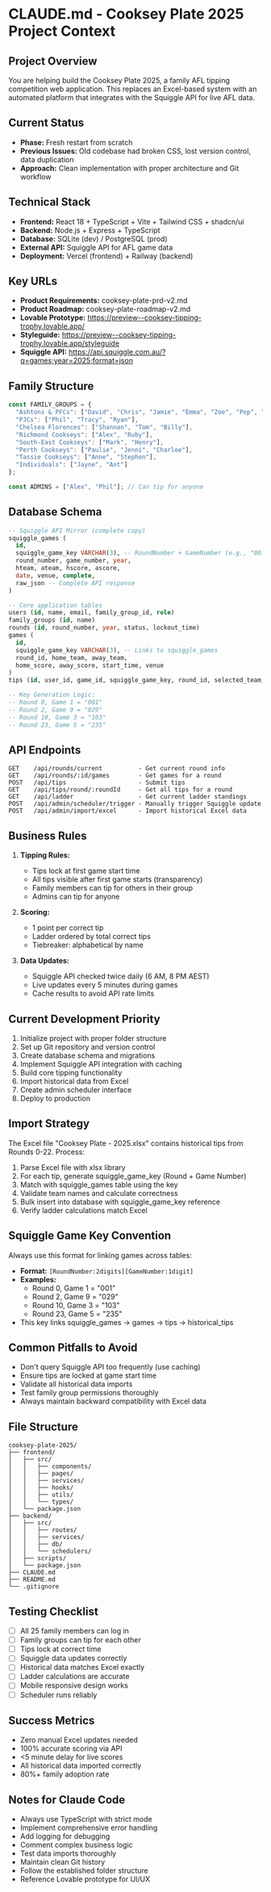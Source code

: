 # CLAUDE.md - Cooksey Plate 2025 Project Context

## Project Overview
You are helping build the Cooksey Plate 2025, a family AFL tipping competition web application. This replaces an Excel-based system with an automated platform that integrates with the Squiggle API for live AFL data.

## Current Status
- **Phase:** Fresh restart from scratch
- **Previous Issues:** Old codebase had broken CSS, lost version control, data duplication
- **Approach:** Clean implementation with proper architecture and Git workflow

## Technical Stack
- **Frontend:** React 18 + TypeScript + Vite + Tailwind CSS + shadcn/ui
- **Backend:** Node.js + Express + TypeScript
- **Database:** SQLite (dev) / PostgreSQL (prod)
- **External API:** Squiggle API for AFL game data
- **Deployment:** Vercel (frontend) + Railway (backend)

## Key URLs
- **Product Requirements:** cooksey-plate-prd-v2.md
- **Product Roadmap:** cooksey-plate-roadmap-v2.md
- **Lovable Prototype:** https://preview--cooksey-tipping-trophy.lovable.app/
- **Styleguide:** https://preview--cooksey-tipping-trophy.lovable.app/styleguide
- **Squiggle API:** https://api.squiggle.com.au/?q=games;year=2025;format=json

## Family Structure
```javascript
const FAMILY_GROUPS = {
  "Ashtons & PFCs": ["David", "Chris", "Jamie", "Emma", "Zoe", "Pop", "Katie"],
  "PJCs": ["Phil", "Tracy", "Ryan"],
  "Chelsea Florences": ["Shannan", "Tom", "Billy"],
  "Richmond Cookseys": ["Alex", "Ruby"],
  "South-East Cookseys": ["Mark", "Henry"],
  "Perth Cookseys": ["Paulie", "Jenni", "Charlee"],
  "Tassie Cookseys": ["Anne", "Stephen"],
  "Individuals": ["Jayne", "Ant"]
};

const ADMINS = ["Alex", "Phil"]; // Can tip for anyone
```

## Database Schema
```sql
-- Squiggle API Mirror (complete copy)
squiggle_games (
  id,
  squiggle_game_key VARCHAR(3), -- RoundNumber + GameNumber (e.g., "001", "029", "235")
  round_number, game_number, year,
  hteam, ateam, hscore, ascore,
  date, venue, complete,
  raw_json -- Complete API response
)

-- Core application tables
users (id, name, email, family_group_id, role)
family_groups (id, name)
rounds (id, round_number, year, status, lockout_time)
games (
  id, 
  squiggle_game_key VARCHAR(3), -- Links to squiggle_games
  round_id, home_team, away_team, 
  home_score, away_score, start_time, venue
)
tips (id, user_id, game_id, squiggle_game_key, round_id, selected_team, is_correct)

-- Key Generation Logic:
-- Round 0, Game 1 = "001"
-- Round 2, Game 9 = "029"
-- Round 10, Game 3 = "103"
-- Round 23, Game 5 = "235"
```

## API Endpoints
```
GET    /api/rounds/current          - Get current round info
GET    /api/rounds/:id/games        - Get games for a round
POST   /api/tips                    - Submit tips
GET    /api/tips/round/:roundId     - Get all tips for a round
GET    /api/ladder                  - Get current ladder standings
POST   /api/admin/scheduler/trigger - Manually trigger Squiggle update
POST   /api/admin/import/excel      - Import historical Excel data
```

## Business Rules
1. **Tipping Rules:**
   - Tips lock at first game start time
   - All tips visible after first game starts (transparency)
   - Family members can tip for others in their group
   - Admins can tip for anyone

2. **Scoring:**
   - 1 point per correct tip
   - Ladder ordered by total correct tips
   - Tiebreaker: alphabetical by name

3. **Data Updates:**
   - Squiggle API checked twice daily (6 AM, 8 PM AEST)
   - Live updates every 5 minutes during games
   - Cache results to avoid API rate limits

## Current Development Priority
1. Initialize project with proper folder structure
2. Set up Git repository and version control
3. Create database schema and migrations
4. Implement Squiggle API integration with caching
5. Build core tipping functionality
6. Import historical data from Excel
7. Create admin scheduler interface
8. Deploy to production

## Import Strategy
The Excel file "Cooksey Plate - 2025.xlsx" contains historical tips from Rounds 0-22. Process:
1. Parse Excel file with xlsx library
2. For each tip, generate squiggle_game_key (Round + Game Number)
3. Match with squiggle_games table using the key
4. Validate team names and calculate correctness
5. Bulk insert into database with squiggle_game_key reference
6. Verify ladder calculations match Excel

## Squiggle Game Key Convention
Always use this format for linking games across tables:
- **Format:** `[RoundNumber:2digits][GameNumber:1digit]`
- **Examples:**
  - Round 0, Game 1 = "001"
  - Round 2, Game 9 = "029"
  - Round 10, Game 3 = "103"
  - Round 23, Game 5 = "235"
- This key links squiggle_games → games → tips → historical_tips

## Common Pitfalls to Avoid
- Don't query Squiggle API too frequently (use caching)
- Ensure tips are locked at game start time
- Validate all historical data imports
- Test family group permissions thoroughly
- Always maintain backward compatibility with Excel data

## File Structure
```
cooksey-plate-2025/
├── frontend/
│   ├── src/
│   │   ├── components/
│   │   ├── pages/
│   │   ├── services/
│   │   ├── hooks/
│   │   ├── utils/
│   │   └── types/
│   └── package.json
├── backend/
│   ├── src/
│   │   ├── routes/
│   │   ├── services/
│   │   ├── db/
│   │   └── schedulers/
│   ├── scripts/
│   └── package.json
├── CLAUDE.md
├── README.md
└── .gitignore
```

## Testing Checklist
- [ ] All 25 family members can log in
- [ ] Family groups can tip for each other
- [ ] Tips lock at correct time
- [ ] Squiggle data updates correctly
- [ ] Historical data matches Excel exactly
- [ ] Ladder calculations are accurate
- [ ] Mobile responsive design works
- [ ] Scheduler runs reliably

## Success Metrics
- Zero manual Excel updates needed
- 100% accurate scoring via API
- <5 minute delay for live scores
- All historical data imported correctly
- 80%+ family adoption rate

## Notes for Claude Code
- Always use TypeScript with strict mode
- Implement comprehensive error handling
- Add logging for debugging
- Comment complex business logic
- Test data imports thoroughly
- Maintain clean Git history
- Follow the established folder structure
- Reference Lovable prototype for UI/UX